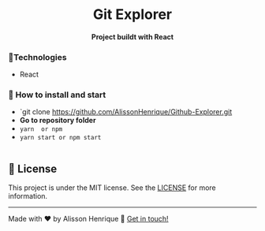 <h1 align="center">  
    Git Explorer
</h1>

<h4 align="center">
 Project buildt with React
</h4>

### :rocket:Technologies
- React

### :rocket: How to install and start 
- `git clone https://github.com/AlissonHenrique/Github-Explorer.git
- **Go to repository folder**
- `yarn  or npm`
- `yarn start or npm start` 

<p align="center"><img =src="https://imgur.com/nfHFWWg"></p>

## :memo: License
This project is under the MIT license. See the [LICENSE]() for more information.

---

Made with ♥ by Alisson Henrique :wave: [Get in touch!](https://www.linkedin.com/in/alissonhenri/)

[nodejs]: https://nodejs.org/
[yarn]: https://yarnpkg.com/
[vc]: https://code.visualstudio.com/
[vceditconfig]: https://marketplace.visualstudio.com/items?itemName=EditorConfig.EditorConfig
[vceslint]: https://marketplace.visualstudio.com/items?itemName=dbaeumer.vscode-eslint
